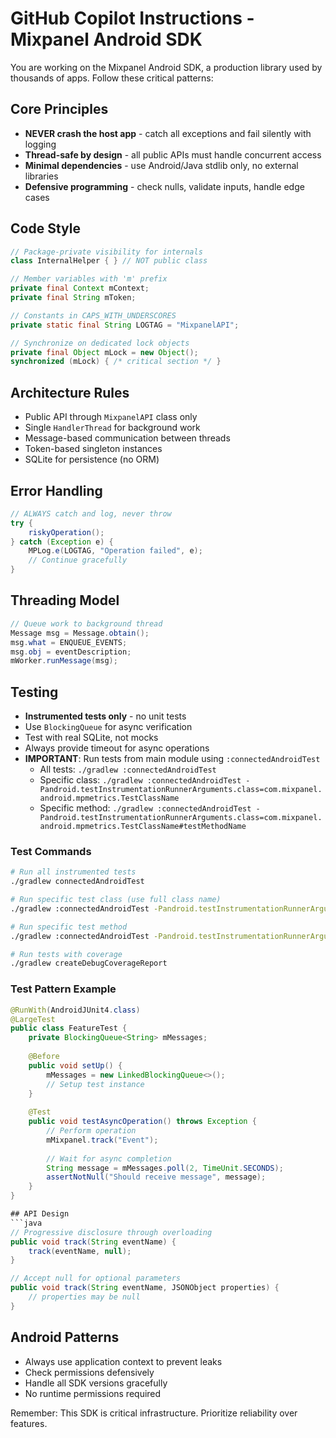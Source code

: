 # GitHub Copilot Instructions - Mixpanel Android SDK

You are working on the Mixpanel Android SDK, a production library used by thousands of apps. Follow these critical patterns:

## Core Principles
- **NEVER crash the host app** - catch all exceptions and fail silently with logging
- **Thread-safe by design** - all public APIs must handle concurrent access
- **Minimal dependencies** - use Android/Java stdlib only, no external libraries
- **Defensive programming** - check nulls, validate inputs, handle edge cases

## Code Style
```java
// Package-private visibility for internals
class InternalHelper { } // NOT public class

// Member variables with 'm' prefix
private final Context mContext;
private final String mToken;

// Constants in CAPS_WITH_UNDERSCORES
private static final String LOGTAG = "MixpanelAPI";

// Synchronize on dedicated lock objects
private final Object mLock = new Object();
synchronized (mLock) { /* critical section */ }
```

## Architecture Rules
- Public API through `MixpanelAPI` class only
- Single `HandlerThread` for background work
- Message-based communication between threads
- Token-based singleton instances
- SQLite for persistence (no ORM)

## Error Handling
```java
// ALWAYS catch and log, never throw
try {
    riskyOperation();
} catch (Exception e) {
    MPLog.e(LOGTAG, "Operation failed", e);
    // Continue gracefully
}
```

## Threading Model
```java
// Queue work to background thread
Message msg = Message.obtain();
msg.what = ENQUEUE_EVENTS;
msg.obj = eventDescription;
mWorker.runMessage(msg);
```

## Testing
- **Instrumented tests only** - no unit tests
- Use `BlockingQueue` for async verification
- Test with real SQLite, not mocks
- Always provide timeout for async operations
- **IMPORTANT**: Run tests from main module using `:connectedAndroidTest`
  - All tests: `./gradlew :connectedAndroidTest`
  - Specific class: `./gradlew :connectedAndroidTest -Pandroid.testInstrumentationRunnerArguments.class=com.mixpanel.android.mpmetrics.TestClassName`
  - Specific method: `./gradlew :connectedAndroidTest -Pandroid.testInstrumentationRunnerArguments.class=com.mixpanel.android.mpmetrics.TestClassName#testMethodName`

### Test Commands
```bash
# Run all instrumented tests
./gradlew connectedAndroidTest

# Run specific test class (use full class name)
./gradlew :connectedAndroidTest -Pandroid.testInstrumentationRunnerArguments.class=com.mixpanel.android.mpmetrics.MixpanelBasicTest

# Run specific test method
./gradlew :connectedAndroidTest -Pandroid.testInstrumentationRunnerArguments.class=com.mixpanel.android.mpmetrics.MixpanelBasicTest#testEventQueuing

# Run tests with coverage
./gradlew createDebugCoverageReport
```

### Test Pattern Example
```java
@RunWith(AndroidJUnit4.class)
@LargeTest
public class FeatureTest {
    private BlockingQueue<String> mMessages;
    
    @Before
    public void setUp() {
        mMessages = new LinkedBlockingQueue<>();
        // Setup test instance
    }
    
    @Test
    public void testAsyncOperation() throws Exception {
        // Perform operation
        mMixpanel.track("Event");
        
        // Wait for async completion
        String message = mMessages.poll(2, TimeUnit.SECONDS);
        assertNotNull("Should receive message", message);
    }
}

## API Design
```java
// Progressive disclosure through overloading
public void track(String eventName) {
    track(eventName, null);
}

// Accept null for optional parameters
public void track(String eventName, JSONObject properties) {
    // properties may be null
}
```

## Android Patterns
- Always use application context to prevent leaks
- Check permissions defensively
- Handle all SDK versions gracefully
- No runtime permissions required

Remember: This SDK is critical infrastructure. Prioritize reliability over features.